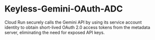 # Keyless-Gemini-OAuth-ADC
Cloud Run securely calls the Gemini API by using its service account identity to obtain short-lived OAuth 2.0 access tokens from the metadata server, eliminating the need for exposed API keys.
